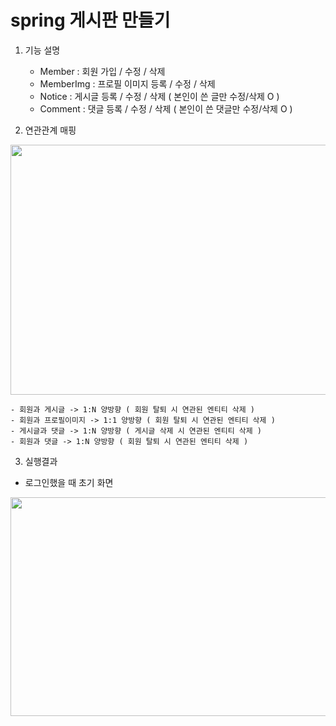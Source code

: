 # spring 게시판 만들기

1. 기능 설명


    - Member : 회원 가입 / 수정 / 삭제
    - MemberImg : 프로필 이미지 등록 / 수정 / 삭제
    - Notice : 게시글 등록 / 수정 / 삭제 ( 본인이 쓴 글만 수정/삭제 O )
    - Comment : 댓글 등록 / 수정 / 삭제 ( 본인이 쓴 댓글만 수정/삭제 O )



2. 연관관계 매핑
  <img src="https://user-images.githubusercontent.com/79985588/209905811-b6a16e9b-2bdd-455b-8c8a-7f10a9252278.png" width="600" height="400">


    - 회원과 게시글 -> 1:N 양방향 ( 회원 탈퇴 시 연관된 엔티티 삭제 ) 
    - 회원과 프로필이미지 -> 1:1 양방향 ( 회원 탈퇴 시 연관된 엔티티 삭제 )
    - 게시글과 댓글 -> 1:N 양방향 ( 게시글 삭제 시 연관된 엔티티 삭제 )
    - 회원과 댓글 -> 1:N 양방향 ( 회원 탈퇴 시 연관된 엔티티 삭제 )



3. 실행결과
- 로그인했을 때 초기 화면
<div align="center">
    <img src="https://user-images.githubusercontent.com/79985588/209906227-5332a4fd-d389-49c8-8f54-7bc2b14c02fc.png" width="600" height="350">
</div>